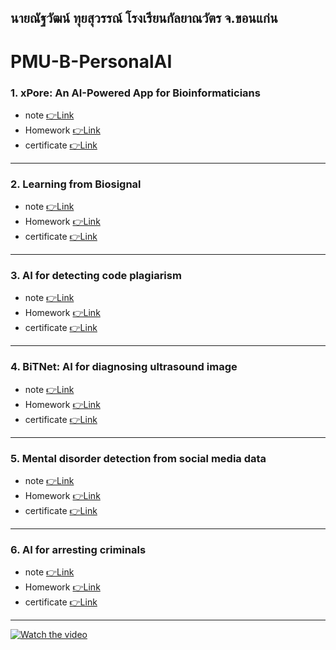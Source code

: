 ## นายณัฐวัฒน์ ทุยสุวรรณ์ โรงเรียนกัลยาณวัตร จ.ขอนแก่น
# PMU-B-PersonalAI
### 1. xPore: An AI-Powered App for Bioinformaticians 
- note [👉Link](https://github.com/Natthawat02T/PMU-B-PersonalAI/blob/main/notes/1xpor.pdf)
- Homework [👉Link](https://github.com/Natthawat02T/PMU-B-PersonalAI/blob/main/GMM.ipynb)
- certificate [👉Link](https://github.com/Natthawat02T/PMU-B-PersonalAI/blob/main/certificate/1.pdf)
---
### 2. Learning from Biosignal  
- note [👉Link](https://github.com/Natthawat02T/PMU-B-PersonalAI/blob/main/notes/2biosignal.pdf)
- Homework [👉Link](https://github.com/Natthawat02T/PMU-B-PersonalAI/tree/main/pmub-learning-biosignals-main)
- certificate [👉Link](https://github.com/Natthawat02T/PMU-B-PersonalAI/blob/main/certificate/2.pdf)
---
### 3. AI for detecting code plagiarism 
- note [👉Link](https://github.com/Natthawat02T/PMU-B-PersonalAI/blob/main/notes/3code.pdf)
- Homework  [👉Link](https://github.com/Natthawat02T/PMU-B-PersonalAI/blob/main/%E0%B8%B7natthawatPMU_B_CodingAI_CodeCloneDetection_Workshop.ipynb)
- certificate [👉Link](https://github.com/Natthawat02T/PMU-B-PersonalAI/blob/main/certificate/3.pdf)
---
### 4. BiTNet: AI for diagnosing ultrasound image 
- note [👉Link](https://github.com/Natthawat02T/PMU-B-PersonalAI/blob/main/notes/4bitnet.pdf)
- Homework  [👉Link]()
- certificate [👉Link](https://github.com/Natthawat02T/PMU-B-PersonalAI/blob/main/certificate/4.pdf)
---
### 5. Mental disorder detection from social media data 
- note [👉Link](https://github.com/Natthawat02T/PMU-B-PersonalAI/blob/main/notes/5Social.pdf)
- Homework  [👉Link]()
- certificate [👉Link](https://github.com/Natthawat02T/PMU-B-PersonalAI/blob/main/certificate/5.pdf)
---
### 6. AI for arresting criminals  
- note [👉Link](https://github.com/Natthawat02T/PMU-B-PersonalAI/blob/main/notes/6criminals.pdf)
- Homework [👉Link](https://github.com/Natthawat02T/PMU-B-PersonalAI/blob/main/Train_Yolov8_Object_Detection_on_Custom_Dataset.ipynb)
- certificate [👉Link](https://github.com/Natthawat02T/PMU-B-PersonalAI/blob/main/certificate/6.pdf)
---
[![Watch the video](https://img5.pic.in.th/file/secure-sv1/-19a2050190d265603.png)](https://www.youtube.com/watch?v=Ivg7J1hbY5Q)
